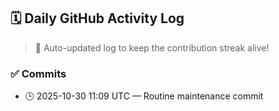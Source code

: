## 🗓️ Daily GitHub Activity Log

> 🤖 Auto-updated log to keep the contribution streak alive!

### ✅ Commits

- 🕒 2025-10-30 11:09 UTC — Routine maintenance commit

